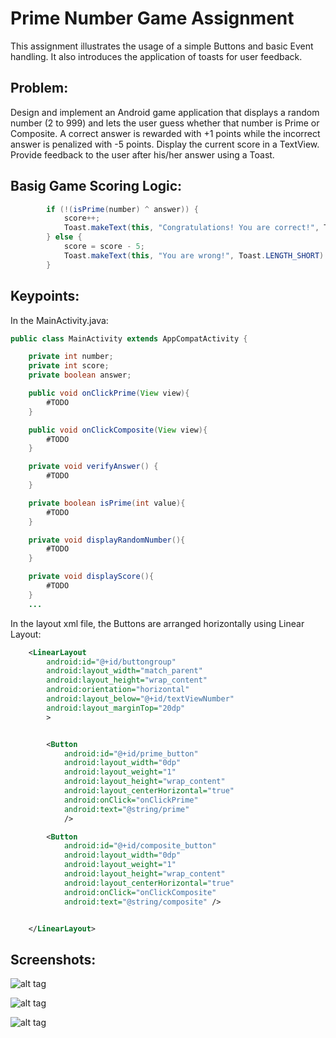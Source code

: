 # Prime Number Game Assignment

This assignment illustrates the usage of a simple Buttons and basic Event handling. It also introduces the application of toasts for user feedback.

## Problem:

Design and implement an Android game application that displays a random number (2 to 999) and lets the user guess whether that number is Prime or Composite. A correct answer is rewarded with +1 points while the incorrect answer is penalized with -5 points. Display the current score in a TextView. Provide feedback to the user after his/her answer using a Toast. 

## Basig Game Scoring Logic:

```Java
        if (!(isPrime(number) ^ answer)) {
            score++;
            Toast.makeText(this, "Congratulations! You are correct!", Toast.LENGTH_SHORT).show();
        } else {
            score = score - 5;
            Toast.makeText(this, "You are wrong!", Toast.LENGTH_SHORT).show();
        }
```

## Keypoints:

In the MainActivity.java:

```Java
public class MainActivity extends AppCompatActivity {

    private int number;
    private int score;
    private boolean answer;

    public void onClickPrime(View view){
        #TODO
    }

    public void onClickComposite(View view){
        #TODO
    }

    private void verifyAnswer() {
        #TODO
    }

    private boolean isPrime(int value){
        #TODO
    }

    private void displayRandomNumber(){
        #TODO
    }

    private void displayScore(){
        #TODO
    }
    ...
```


In the layout xml file, the Buttons are arranged horizontally using Linear Layout:
```xml
    <LinearLayout
        android:id="@+id/buttongroup"
        android:layout_width="match_parent"
        android:layout_height="wrap_content"
        android:orientation="horizontal"
        android:layout_below="@+id/textViewNumber"
        android:layout_marginTop="20dp"
        >


        <Button
            android:id="@+id/prime_button"
            android:layout_width="0dp"
            android:layout_weight="1"
            android:layout_height="wrap_content"
            android:layout_centerHorizontal="true"
            android:onClick="onClickPrime"
            android:text="@string/prime"
            />

        <Button
            android:id="@+id/composite_button"
            android:layout_width="0dp"
            android:layout_weight="1"
            android:layout_height="wrap_content"
            android:layout_centerHorizontal="true"
            android:onClick="onClickComposite"
            android:text="@string/composite" />


    </LinearLayout>
```


## Screenshots:

![alt tag](https://github.com/wynsean/PrimeNumberApp/blob/master/Screenshot1.png)

![alt tag](https://github.com/wynsean/PrimeNumberApp/blob/master/Screenshot2.png)

![alt tag](https://github.com/wynsean/PrimeNumberApp/blob/master/Screenshot3.png)


